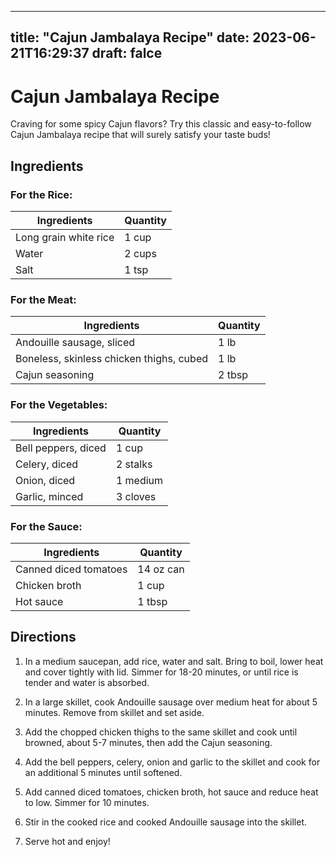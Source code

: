 
---
title: "Cajun Jambalaya Recipe"
date: 2023-06-21T16:29:37
draft: falce
---

# Cajun Jambalaya Recipe

Craving for some spicy Cajun flavors? Try this classic and easy-to-follow Cajun Jambalaya recipe that will surely satisfy your taste buds! 

## Ingredients

### For the Rice:

|Ingredients | Quantity|
|------------|---------|
|Long grain white rice|  1 cup |
|Water |  2 cups |
|Salt| 1 tsp |

### For the Meat:

|Ingredients | Quantity|
|------------|---------|
|Andouille sausage, sliced|  1 lb |
|Boneless, skinless chicken thighs, cubed| 1 lb |
|Cajun seasoning| 2 tbsp|

### For the Vegetables:

|Ingredients | Quantity|
|------------|---------|
|Bell peppers, diced| 1 cup |
|Celery, diced| 2 stalks |
|Onion, diced| 1 medium |
|Garlic, minced| 3 cloves |

### For the Sauce:

|Ingredients | Quantity|
|------------|---------|
|Canned diced tomatoes| 14 oz can |
|Chicken broth| 1 cup|
|Hot sauce| 1 tbsp |

## Directions

1. In a medium saucepan, add rice, water and salt. Bring to boil, lower heat and cover tightly with lid. Simmer for 18-20 minutes, or until rice is tender and water is absorbed.

2. In a large skillet, cook Andouille sausage over medium heat for about 5 minutes. Remove from skillet and set aside.

3. Add the chopped chicken thighs to the same skillet and cook until browned, about 5-7 minutes, then add the Cajun seasoning.

4. Add the bell peppers, celery, onion and garlic to the skillet and cook for an additional 5 minutes until softened.

5. Add canned diced tomatoes, chicken broth, hot sauce and reduce heat to low. Simmer for 10 minutes.

6. Stir in the cooked rice and cooked Andouille sausage into the skillet.

7. Serve hot and enjoy!
